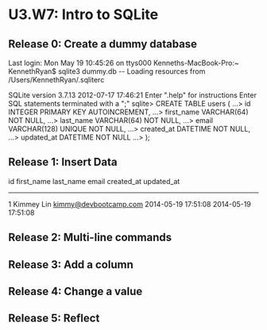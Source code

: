 # U3.W7: Intro to SQLite

## Release 0: Create a dummy database

Last login: Mon May 19 10:45:26 on ttys000
Kenneths-MacBook-Pro:~ KennethRyan$ sqlite3 dummy.db
-- Loading resources from /Users/KennethRyan/.sqliterc

SQLite version 3.7.13 2012-07-17 17:46:21
Enter ".help" for instructions
Enter SQL statements terminated with a ";"
sqlite> CREATE TABLE users (
   ...>   id INTEGER PRIMARY KEY AUTOINCREMENT,
   ...>   first_name VARCHAR(64) NOT NULL,
   ...>   last_name  VARCHAR(64) NOT NULL,
   ...>   email VARCHAR(128) UNIQUE NOT NULL,
   ...>   created_at DATETIME NOT NULL,
   ...>   updated_at DATETIME NOT NULL
   ...> );

## Release 1: Insert Data 
id          first_name  last_name   email                  created_at           updated_at         
----------  ----------  ----------  ---------------------  -------------------  -------------------
1           Kimmey      Lin         kimmy@devbootcamp.com  2014-05-19 17:51:08  2014-05-19 17:51:08



## Release 2: Multi-line commands
<!-- paste your terminal output here -->

## Release 3: Add a column
<!-- paste your terminal output here -->

## Release 4: Change a value
<!-- paste your terminal output here -->

## Release 5: Reflect
<!-- Add your reflection here -->